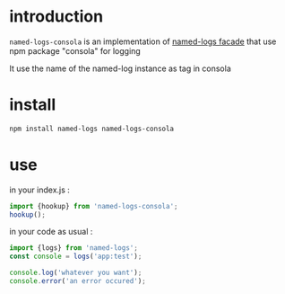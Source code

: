 # introduction

`named-logs-consola` is an implementation of [named-logs facade](https://github.com/wighawag/named-logs) that use npm package "consola" for logging

It use the name of the named-log instance as tag in consola

# install

```bash
npm install named-logs named-logs-consola
```

# use

in your index.js :

```js
import {hookup} from 'named-logs-consola';
hookup();
```

in your code as usual :

```js
import {logs} from 'named-logs';
const console = logs('app:test');

console.log('whatever you want');
console.error('an error occured');
```
